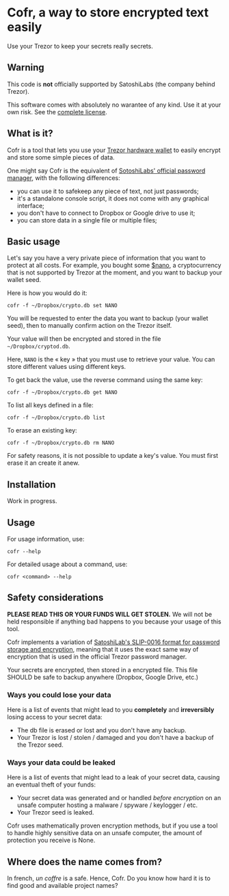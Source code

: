# Cofr, a way to store encrypted text easily

Use your Trezor to keep your secrets really secrets.

## Warning

This code is **not** officially supported by SatoshiLabs (the company behind
Trezor).

This software comes with absolutely no warantee of any kind. Use it at your own
risk. See the [complete license](LICENSE.md).

## What is it?

Cofr is a tool that lets you use your [Trezor hardware
wallet](https://trezor.io/) to easily encrypt and store some simple pieces of
data.

One might say Cofr is the equivalent of [SotoshiLabs' official password
manager](https://trezor.io/passwords/), with the following differences:

 * you can use it to safekeep any piece of text, not just passwords;
 * it's a standalone console script, it does not come with any graphical
   interface;
 * you don't have to connect to Dropbox or Google drive to use it;
 * you can store data in a single file or multiple files;

## Basic usage

Let's say you have a very private piece of information that you want to protect
at all costs. For example, you bought some [$nano](https://nano.org), a
cryptocurrency that is not supported by Trezor at the moment, and you want to
backup your wallet seed.

Here is how you would do it:

    cofr -f ~/Dropbox/crypto.db set NANO

You will be requested to enter the data you want to backup (your wallet seed),
then to manually confirm action on the Trezor itself.

Your value will then be encrypted and stored in the file
`~/Dropbox/cryptod.db`.

Here, `NANO` is the « key » that you must use to retrieve your value. You can
store different values using different keys.

To get back the value, use the reverse command using the same key:

    cofr -f ~/Dropbox/crypto.db get NANO

To list all keys defined in a file:

    cofr -f ~/Dropbox/crypto.db list

To erase an existing key:

    cofr -f ~/Dropbox/crypto.db rm NANO

For safety reasons, it is not possible to update a key's value. You must first
erase it an create it anew.


## Installation

Work in progress.


## Usage

For usage information, use:

    cofr --help

For detailed usage about a command, use:

    cofr <command> --help


## Safety considerations

**PLEASE READ THIS OR YOUR FUNDS WILL GET STOLEN.** We will not be held
responsible if anything bad happens to you because your usage of this tool.

Cofr implements a variation of [SatoshiLab's SLIP-0016 format for password
storage and
encryption](https://github.com/satoshilabs/slips/blob/master/slip-0016.md),
meaning that it uses the exact same way of encryption that is used in the
official Trezor password manager.

Your secrets are encrypted, then stored in a encrypted file. This file SHOULD
be safe to backup anywhere (Dropbox, Google Drive, etc.)

### Ways you could lose your data

Here is a list of events that might lead to you **completely** and
**irreversibly** losing access to your secret data:

 * The db file is erased or lost and you don't have any backup.
 * Your Trezor is lost / stolen / damaged and you don't have a backup of the
   Trezor seed.

### Ways your data could be leaked

Here is a list of events that might lead to a leak of your secret data, causing
an eventual theft of your funds:

 * Your secret data was generated and or handled *before encryption* on an
   unsafe computer hosting a malware / spyware / keylogger / etc.
 * Your Trezor seed is leaked.

Cofr uses mathematically proven encryption methods, but if you use a tool to
handle highly sensitive data on an unsafe computer, the amount of protection
you receive is None.


## Where does the name comes from?

In french, *un coffre* is a safe. Hence, Cofr. Do you know how hard it is to
find good and available project names?
